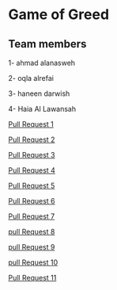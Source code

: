 # Game of Greed

## Team members

1- ahmad alanasweh

2- oqla alrefai

3- haneen darwish

4- Haia Al Lawansah

[Pull Request 1](https://github.com/hayaa123/game-of-greed/pull/1)

[Pull Request 2](https://github.com/hayaa123/game-of-greed/pull/2)

[Pull Request 3](https://github.com/hayaa123/game-of-greed/pull/3)

[Pull Request 4](https://github.com/hayaa123/game-of-greed/pull/4)

[Pull Request 5](https://github.com/hayaa123/game-of-greed/pull/5)

[Pull Request 6](https://github.com/hayaa123/game-of-greed/pull/6)

[Pull Request 7](https://github.com/hayaa123/game-of-greed/pull/7)

[pull Request 8](https://github.com/hayaa123/game-of-greed/pull/8)

[pull Request 9](https://github.com/hayaa123/game-of-greed/pull/9)

[pull Request 10](https://github.com/hayaa123/game-of-greed/pull/10)

[Pull Request 11](https://github.com/hayaa123/game-of-greed/pull/11)
